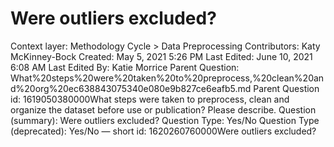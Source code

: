 # Were outliers excluded?

Context layer: Methodology Cycle > Data Preprocessing
Contributors: Katy McKinney-Bock
Created: May 5, 2021 5:26 PM
Last Edited: June 10, 2021 6:08 AM
Last Edited By: Katie Morrice
Parent Question: What%20steps%20were%20taken%20to%20preprocess,%20clean%20and%20org%20ec638843075340e080e9b827ce6eafb5.md
Parent Question id: 1619050380000What steps were taken to preprocess, clean and organize the dataset before use or publication?  Please describe.
Question (summary): Were outliers excluded?
Question Type: Yes/No
Question Type (deprecated): Yes/No — short
id: 1620260760000Were outliers excluded?